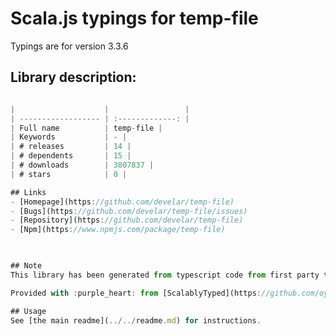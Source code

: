 
# Scala.js typings for temp-file

Typings are for version 3.3.6

## Library description:
```typescript export function getTempName(prefix?: string | null | undefined): string;

|                    |                 |
| ------------------ | :-------------: |
| Full name          | temp-file |
| Keywords           | - |
| # releases         | 14 |
| # dependents       | 15 |
| # downloads        | 3807837 |
| # stars            | 0 |

## Links
- [Homepage](https://github.com/develar/temp-file)
- [Bugs](https://github.com/develar/temp-file/issues)
- [Repository](https://github.com/develar/temp-file)
- [Npm](https://www.npmjs.com/package/temp-file)
    


## Note
This library has been generated from typescript code from first party type definitions.

Provided with :purple_heart: from [ScalablyTyped](https://github.com/oyvindberg/ScalablyTyped)

## Usage
See [the main readme](../../readme.md) for instructions.


